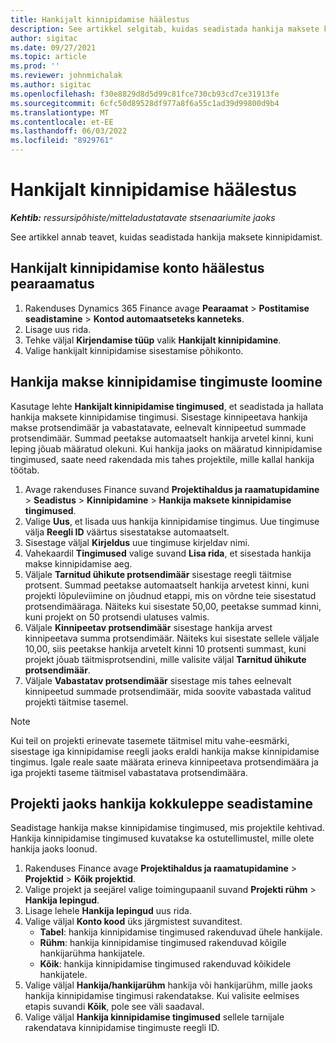 ```yaml
---
title: Hankijalt kinnipidamise häälestus
description: See artikkel selgitab, kuidas seadistada hankija maksete kinnipidamist.
author: sigitac
ms.date: 09/27/2021
ms.topic: article
ms.prod: ''
ms.reviewer: johnmichalak
ms.author: sigitac
ms.openlocfilehash: f30e8829d8d5d99c81fce730cb93cd7ce31913fe
ms.sourcegitcommit: 6cfc50d89528df977a8f6a55c1ad39d99800d9b4
ms.translationtype: MT
ms.contentlocale: et-EE
ms.lasthandoff: 06/03/2022
ms.locfileid: "8929761"
---
```

# <a name="set-up-vendor-retention"></a>Hankijalt kinnipidamise häälestus

_**Kehtib:** ressursipõhiste/mitteladustatavate stsenaariumite jaoks_

See artikkel annab teavet, kuidas seadistada hankija maksete kinnipidamist.

## <a name="set-up-a-vendor-retention-account-in-general-ledger"></a>Hankijalt kinnipidamise konto häälestus pearaamatus

1. Rakenduses Dynamics 365 Finance avage **Pearaamat** > **Postitamise seadistamine** > **Kontod automaatseteks kanneteks**.
2. Lisage uus rida.
3. Tehke väljal **Kirjendamise tüüp** valik **Hankijalt kinnipidamine**.
4. Valige hankijalt kinnipidamise sisestamise põhikonto.

## <a name="create-vendor-retention-terms"></a>Hankija makse kinnipidamise tingimuste loomine

Kasutage lehte **Hankijalt kinnipidamise tingimused**, et seadistada ja hallata hankija maksete kinnipidamise tingimusi. Sisestage kinnipeetava hankija makse protsendimäär ja vabastatavate, eelnevalt kinnipeetud summade protsendimäär. Summad peetakse automaatselt hankija arvetel kinni, kuni leping jõuab määratud olekuni. Kui hankija jaoks on määratud kinnipidamise tingimused, saate need rakendada mis tahes projektile, mille kallal hankija töötab.

1. Avage rakenduses Finance suvand **Projektihaldus ja raamatupidamine** > **Seadistus** > **Kinnipidamine** > **Hankija maksete kinnipidamise tingimused**.
2. Valige **Uus**, et lisada uus hankija kinnipidamise tingimus. Uue tingimuse välja **Reegli ID** väärtus sisestatakse automaatselt. 
3. Sisestage väljal **Kirjeldus** uue tingimuse kirjeldav nimi.
4. Vahekaardil **Tingimused** valige suvand **Lisa rida**, et sisestada hankija makse kinnipidamise aeg.
5. Väljale **Tarnitud ühikute protsendimäär** sisestage reegli täitmise protsent. Summad peetakse automaatselt hankija arvetest kinni, kuni projekti lõpuleviimine on jõudnud etappi, mis on võrdne teie sisestatud protsendimääraga. Näiteks kui sisestate 50,00, peetakse summad kinni, kuni projekt on 50 protsendi ulatuses valmis.
6. Väljale **Kinnipeetav protsendimäär** sisestage hankija arvest kinnipeetava summa protsendimäär. Näiteks kui sisestate sellele väljale 10,00, siis peetakse hankija arvetelt kinni 10 protsenti summast, kuni projekt jõuab täitmisprotsendini, mille valisite väljal **Tarnitud ühikute protsendimäär**.
7. Väljale **Vabastatav protsendimäär** sisestage mis tahes eelnevalt kinnipeetud summade protsendimäär, mida soovite vabastada valitud projekti täitmise tasemel.

> [!NOTE]
> Kui teil on projekti erinevate tasemete täitmisel mitu vahe-eesmärki, sisestage iga kinnipidamise reegli jaoks eraldi hankija makse kinnipidamise tingimus. Igale reale saate määrata erineva kinnipeetava protsendimäära ja iga projekti taseme täitmisel vabastatava protsendimäära.

## <a name="set-up-a-vendor-agreement-for-the-project"></a>Projekti jaoks hankija kokkuleppe seadistamine

Seadistage hankija makse kinnipidamise tingimused, mis projektile kehtivad. Hankija kinnipidamise tingimused kuvatakse ka ostutellimustel, mille olete hankija jaoks loonud.

1. Rakenduses Finance avage **Projektihaldus ja raamatupidamine** > **Projektid** > **Kõik projektid**. 
2. Valige projekt ja seejärel valige toimingupaanil suvand **Projekti rühm** > **Hankija lepingud**.
3. Lisage lehele **Hankija lepingud** uus rida.
4. Valige väljal **Konto kood** üks järgmistest suvanditest.
   - **Tabel**: hankija kinnipidamise tingimused rakenduvad ühele hankijale.
   - **Rühm**: hankija kinnipidamise tingimused rakenduvad kõigile hankijarühma hankijatele.
   - **Kõik**: hankija kinnipidamise tingimused rakenduvad kõikidele hankijatele.
5. Valige väljal **Hankija/hankijarühm** hankija või hankijarühm, mille jaoks hankija kinnipidamise tingimusi rakendatakse. Kui valisite eelmises etapis suvandi **Kõik**, pole see väli saadaval.
6. Valige väljal **Hankija kinnipidamise tingimused** sellele tarnijale rakendatava kinnipidamise tingimuste reegli ID.

